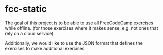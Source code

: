 # fcc-static

The goal of this project is to be able to use all FreeCodeCamp exercises while offline. (for those exercises where it makes sense, e.g. not ones that rely on a cloud service)

Additionally, we would like to use the JSON format that defines the exercises to make additional exercises
